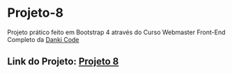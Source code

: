 # Projeto-8

Projeto prático feito em Bootstrap 4 através do Curso Webmaster Front-End Completo da [Danki Code](https://cursos.dankicode.com/)

## Link do Projeto: [Projeto 8](https://marcelo-rafael.github.io/projeto-8/)
